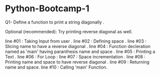 # Python-Bootcamp-1

Q1- Define a function to print a string diagonally .

Optional (recommended):
Try printing reverse diagonal as well.

line #01 : Taking Input from user .
line #02 : Defining space .
line #03 : Slicing name to have a reverse diagonal .
line #04 : Function decleration named as 'main' having paranthesis name and space .
line #05 :    Printing a Text .
line #06 :    For Loop :
line #07 :       Space incrementation .
line #08 :       Printing name and space to have reverse diagonal .
line #09 :       Returning name and space.
line #10 : Calling 'main' Function.

